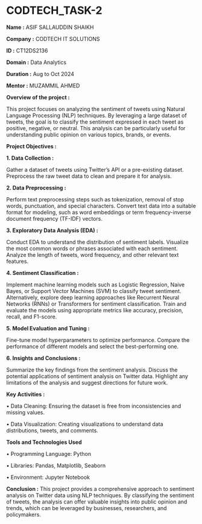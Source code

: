 # CODTECH_TASK-2
**Name :** ASIF SALLAUDDIN SHAIKH

**Company :** CODTECH IT SOLUTIONS 

**ID :** CT12DS2136

**Domain :** Data Analytics 

**Duration :** Aug to Oct 2024 

**Mentor :** MUZAMMIL AHMED


**Overview of the project :**

This project focuses on analyzing the sentiment of tweets using Natural Language Processing (NLP) techniques. By leveraging a large dataset of tweets, the goal is to classify the sentiment expressed in each tweet as positive, negative, or neutral. This analysis can be particularly useful for understanding public opinion on various topics, brands, or events.

**Project Objectives :** 

**1. Data Collection :**

Gather a dataset of tweets using Twitter’s API or a pre-existing dataset.
Preprocess the raw tweet data to clean and prepare it for analysis.

**2. Data Preprocessing :**

Perform text preprocessing steps such as tokenization, removal of stop words, punctuation, and special characters.
Convert text data into a suitable format for modeling, such as word embeddings or term frequency-inverse document frequency (TF-IDF) vectors.

**3. Exploratory Data Analysis (EDA) :**

Conduct EDA to understand the distribution of sentiment labels.
Visualize the most common words or phrases associated with each sentiment.
Analyze the length of tweets, word frequency, and other relevant text features.

**4. Sentiment Classification :**

Implement machine learning models such as Logistic Regression, Naive Bayes, or Support Vector Machines (SVM) to classify tweet sentiment.
Alternatively, explore deep learning approaches like Recurrent Neural Networks (RNNs) or Transformers for sentiment classification.
Train and evaluate the models using appropriate metrics like accuracy, precision, recall, and F1-score.

**5. Model Evaluation and Tuning :**

Fine-tune model hyperparameters to optimize performance.
Compare the performance of different models and select the best-performing one.

**6. Insights and Conclusions :**

Summarize the key findings from the sentiment analysis.
Discuss the potential applications of sentiment analysis on Twitter data.
Highlight any limitations of the analysis and suggest directions for future work.

**Key Activities :** 

• Data Cleaning: Ensuring the dataset is free from inconsistencies and missing values.

• Data Visualization: Creating visualizations to understand data distributions, tweets, and comments.

**Tools and Technologies Used** 

• Programming Language: Python

• Libraries: Pandas, Matplotlib, Seaborn

• Environment: Jupyter Notebook

**Conclusion :**
This project provides a comprehensive approach to sentiment analysis on Twitter data using NLP techniques. By classifying the sentiment of tweets, the analysis can offer valuable insights into public opinion and trends, which can be leveraged by businesses, researchers, and policymakers.

